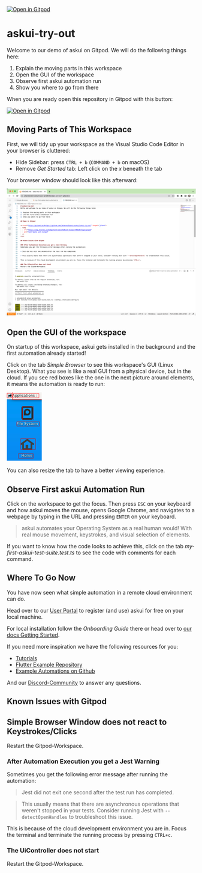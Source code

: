 [![Open in Gitpod](https://gitpod.io/button/open-in-gitpod.svg)](https://gitpod.io/#https://github.com/JohannesDienst-askui/askui-try-out)

# askui-try-out
Welcome to our demo of askui on Gitpod. We will do the following things here:

1. Explain the moving parts in this workspace
2. Open the GUI of the workspace
3. Observe first askui automation run
4. Show you where to go from there

When you are ready open this repository in Gitpod with this button:

[![Open in Gitpod](https://gitpod.io/button/open-in-gitpod.svg)](https://gitpod.io/#https://github.com/JohannesDienst-askui/askui-try-out)

## Moving Parts of This Workspace

First, we will tidy up your workspace as the Visual Studio Code Editor in your browser is cluttered:

* Hide Sidebar: press `CTRL + b` (`COMMAND + b` on macOS)
* Remove _Get Started_ tab: Left click on the _x_ beneath the tab

Your browser window should look like this afterward:

![VSCode setup in Gitpod after hiding sidebar and closing tab _Get Started_](img/gitpod_initial_setup.png)

## Open the GUI of the workspace

On startup of this workspace, askui gets installed in the background and the first automation already started!

Click on the tab _Simple Browser_ to see this workspace's GUI (Linux Desktop). What you see is like a real GUI from a physical device, but in the cloud. If you see red boxes like the one in the next picture around elements, it means the automation is ready to run:

![Red Box around the mouse on the desktop](img/red_boxes.png)

You can also resize the tab to have a better viewing experience.

## Observe First askui Automation Run

Click on the workspace to get the focus. Then press `ESC` on your keyboard and how askui moves the mouse, opens Google Chrome, and navigates to a webpage by typing in the URL and pressing `ENTER` on your keyboard.

> askui automates your Operating System as a real human would! With real mouse movement, keystrokes, and visual selection of elements.

If you want to know how the code looks to achieve this, click on the tab _my-first-askui-test-suite.test.ts_ to see the code with comments for each command.

## Where To Go Now
You have now seen what simple automation in a remote cloud environment can do.

Head over to our [User Portal](http://app.v2.askui.com/) to register (and use) askui for free on your local machine.

For local installation follow the _Onboarding Guide_ there or head over to [our docs Getting Started](https://docs.askui.com/docs/general/Getting%20Started/getting-started).

If you need more inspiration we have the following resources for you:

* [Tutorials](https://docs.askui.com/docs/general/Tutorials/google-cat-search)
* [Flutter Example Repository](https://github.com/askui/flutter-example-automation)
* [Example Automations on Github](https://github.com/askui/askui-examples)

And our [Discord-Community](https://discord.gg/KFYJ5xuyBA) to answer any questions.

## Known Issues with Gitpod

## Simple Browser Window does not react to Keystrokes/Clicks
Restart the Gitpod-Workspace.

### After Automation Execution you get a Jest Warning
Sometimes you get the following error message after running the automation:

> Jest did not exit one second after the test run has completed. 

> This usually means that there are asynchronous operations that weren't stopped in your tests. Consider running Jest with `--detectOpenHandles` to troubleshoot this issue.

This is because of the cloud development environment you are in. Focus the terminal and terminate the running process by pressing `CTRL+c`.

### The UiController does not start
Restart the Gitpod-Workspace.
